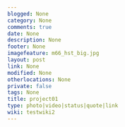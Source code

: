 ```yaml
---
blogged: None
category: None
comments: true
date: None
description: None
footer: None
imagefeature: m66_hst_big.jpg
layout: post
link: None
modified: None
otherlocations: None
private: false
tags: None
title: project01
type: photo|video|status|quote|link
wiki: testwiki2
---
```

<!--summary-->